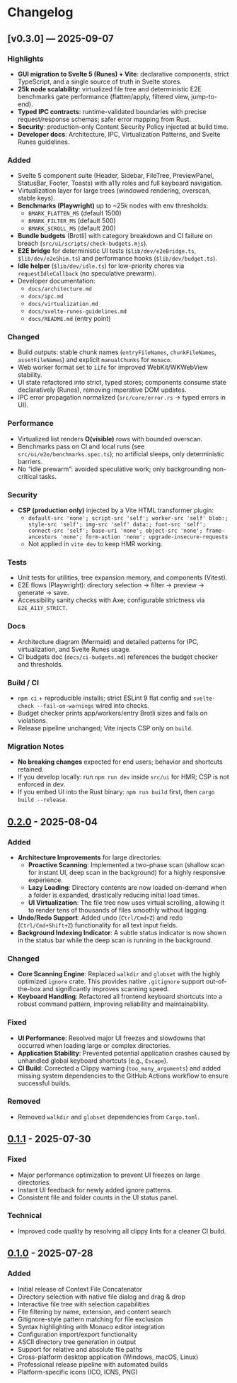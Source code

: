 # Changelog

## [v0.3.0] — 2025-09-07

### Highlights

- **GUI migration to Svelte 5 (Runes) + Vite**: declarative components, strict TypeScript, and a single source of truth in Svelte stores.
- **25k node scalability**: virtualized file tree and deterministic E2E benchmarks gate performance (flatten/apply, filtered view, jump-to-end).
- **Typed IPC contracts**: runtime-validated boundaries with precise request/response schemas; safer error mapping from Rust.
- **Security**: production-only Content Security Policy injected at build time.
- **Developer docs**: Architecture, IPC, Virtualization Patterns, and Svelte Runes guidelines.

### Added

- Svelte 5 component suite (Header, Sidebar, FileTree, PreviewPanel, StatusBar, Footer, Toasts) with a11y roles and full keyboard navigation.
- Virtualization layer for large trees (windowed rendering, overscan, stable keys).
- **Benchmarks (Playwright)** up to ~25k nodes with env thresholds:
  - `BMARK_FLATTEN_MS` (default 1500)
  - `BMARK_FILTER_MS` (default 500)
  - `BMARK_SCROLL_MS` (default 200)
- **Bundle budgets** (Brotli) with category breakdown and CI failure on breach (`src/ui/scripts/check-budgets.mjs`).
- **E2E bridge** for deterministic UI tests (`$lib/dev/e2eBridge.ts`, `$lib/dev/e2eShim.ts`) and performance hooks (`$lib/dev/budget.ts`).
- **Idle helper** (`$lib/dev/idle.ts`) for low-priority chores via `requestIdleCallback` (no speculative prewarm).
- Developer documentation:
  - `docs/architecture.md`
  - `docs/ipc.md`
  - `docs/virtualization.md`
  - `docs/svelte-runes-guidelines.md`
  - `docs/README.md` (entry point)

### Changed

- Build outputs: stable chunk names (`entryFileNames`, `chunkFileNames`, `assetFileNames`) and explicit `manualChunks` for `monaco`.
- Web worker format set to `iife` for improved WebKit/WKWebView stability.
- UI state refactored into strict, typed stores; components consume state declaratively (Runes), removing imperative DOM updates.
- IPC error propagation normalized (`src/core/error.rs` → typed errors in UI).

### Performance

- Virtualized list renders **O(visible)** rows with bounded overscan.
- Benchmarks pass on CI and local runs (see `src/ui/e2e/benchmarks.spec.ts`); no artificial sleeps, only deterministic barriers.
- No “idle prewarm”: avoided speculative work; only backgrounding non-critical tasks.

### Security

- **CSP (production only)** injected by a Vite HTML transformer plugin:
  - `default-src 'none'; script-src 'self'; worker-src 'self' blob:; style-src 'self'; img-src 'self' data:; font-src 'self'; connect-src 'self'; base-uri 'none'; object-src 'none'; frame-ancestors 'none'; form-action 'none'; upgrade-insecure-requests`
  - Not applied in `vite dev` to keep HMR working.

### Tests

- Unit tests for utilities, tree expansion memory, and components (Vitest).
- E2E flows (Playwright): directory selection → filter → preview → generate → save.
- Accessibility sanity checks with Axe; configurable strictness via `E2E_A11Y_STRICT`.

### Docs

- Architecture diagram (Mermaid) and detailed patterns for IPC, virtualization, and Svelte Runes usage.
- CI budgets doc (`docs/ci-budgets.md`) references the budget checker and thresholds.

### Build / CI

- `npm ci` + reproducible installs; strict ESLint 9 flat config and `svelte-check --fail-on-warnings` wired into checks.
- Budget checker prints app/workers/entry Brotli sizes and fails on violations.
- Release pipeline unchanged; Vite injects CSP only on `build`.

### Migration Notes

- **No breaking changes** expected for end users; behavior and shortcuts retained.
- If you develop locally: run `npm run dev` inside `src/ui` for HMR; CSP is not enforced in dev.
- If you embed UI into the Rust binary: `npm run build` first, then `cargo build --release`.

## [0.2.0] - 2025-08-04

### Added

- **Architecture Improvements** for large directories:
  - **Proactive Scanning**: Implemented a two-phase scan (shallow scan for instant UI, deep scan in the background) for a highly responsive experience.
  - **Lazy Loading**: Directory contents are now loaded on-demand when a folder is expanded, drastically reducing initial load times.
  - **UI Virtualization**: The file tree now uses virtual scrolling, allowing it to render tens of thousands of files smoothly without lagging.
- **Undo/Redo Support**: Added undo (`Ctrl/Cmd+Z`) and redo (`Ctrl/Cmd+Shift+Z`) functionality for all text input fields.
- **Background Indexing Indicator**: A subtle status indicator is now shown in the status bar while the deep scan is running in the background.

### Changed

- **Core Scanning Engine**: Replaced `walkdir` and `globset` with the highly optimized `ignore` crate. This provides native `.gitignore` support out-of-the-box and significantly improves scanning speed.
- **Keyboard Handling**: Refactored all frontend keyboard shortcuts into a robust command pattern, improving reliability and maintainability.

### Fixed

- **UI Performance**: Resolved major UI freezes and slowdowns that occurred when loading large or complex directories.
- **Application Stability**: Prevented potential application crashes caused by unhandled global keyboard shortcuts (e.g., `Escape`).
- **CI Build**: Corrected a Clippy warning (`too_many_arguments`) and added missing system dependencies to the GitHub Actions workflow to ensure successful builds.

### Removed

- Removed `walkdir` and `globset` dependencies from `Cargo.toml`.

## [0.1.1] - 2025-07-30

### Fixed

- Major performance optimization to prevent UI freezes on large directories.
- Instant UI feedback for newly added ignore patterns.
- Consistent file and folder counts in the UI status panel.

### Technical

- Improved code quality by resolving all clippy lints for a cleaner CI build.

## [0.1.0] - 2025-07-28

### Added

- Initial release of Context File Concatenator
- Directory selection with native file dialog and drag & drop
- Interactive file tree with selection capabilities
- File filtering by name, extension, and content search
- Gitignore-style pattern matching for file exclusion
- Syntax highlighting with Monaco editor integration
- Configuration import/export functionality
- ASCII directory tree generation in output
- Support for relative and absolute file paths
- Cross-platform desktop application (Windows, macOS, Linux)
- Professional release pipeline with automated builds
- Platform-specific icons (ICO, ICNS, PNG)

[Unreleased]: https://github.com/src-dbgr/context-file-concat/compare/v0.2.0...HEAD
[0.2.0]: https://github.com/src-dbgr/context-file-concat/compare/v0.1.1...v0.2.0
[0.1.1]: https://github.com/src-dbgr/context-file-concat/compare/v0.1.0...v0.1.1
[0.1.0]: https://github.com/src-dbgr/context-file-concat/releases/tag/v0.1.0
